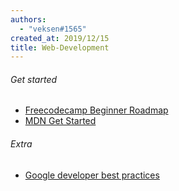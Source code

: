 ```yaml
---
authors:
  - "veksen#1565"
created_at: 2019/12/15
title: Web-Development
---
```


###### Get started

- [Freecodecamp Beginner Roadmap](https://www.freecodecamp.org/news/beginners-roadmap-web-development/)
- [MDN Get Started](https://developer.mozilla.org/en-US/docs/Learn)

###### Extra

- [Google developer best practices](https://web.dev/learn/)
